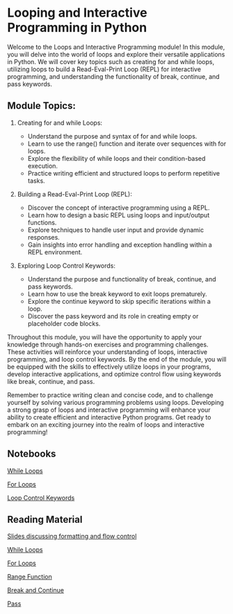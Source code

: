 # Looping and Interactive Programming in Python

Welcome to the Loops and Interactive Programming module! In this module, you will delve into the world of loops and explore their versatile applications in Python. We will cover key topics such as creating for and while loops, utilizing loops to build a Read-Eval-Print Loop (REPL) for interactive programming, and understanding the functionality of break, continue, and pass keywords.

## Module Topics:

1. Creating for and while Loops:
   - Understand the purpose and syntax of for and while loops.
   - Learn to use the range() function and iterate over sequences with for loops.
   - Explore the flexibility of while loops and their condition-based execution.
   - Practice writing efficient and structured loops to perform repetitive tasks.

2. Building a Read-Eval-Print Loop (REPL):
   - Discover the concept of interactive programming using a REPL.
   - Learn how to design a basic REPL using loops and input/output functions.
   - Explore techniques to handle user input and provide dynamic responses.
   - Gain insights into error handling and exception handling within a REPL environment.

3. Exploring Loop Control Keywords:
   - Understand the purpose and functionality of break, continue, and pass keywords.
   - Learn how to use the break keyword to exit loops prematurely.
   - Explore the continue keyword to skip specific iterations within a loop.
   - Discover the pass keyword and its role in creating empty or placeholder code blocks.

Throughout this module, you will have the opportunity to apply your knowledge through hands-on exercises and programming challenges. These activities will reinforce your understanding of loops, interactive programming, and loop control keywords. By the end of the module, you will be equipped with the skills to effectively utilize loops in your programs, develop interactive applications, and optimize control flow using keywords like break, continue, and pass.

Remember to practice writing clean and concise code, and to challenge yourself by solving various programming problems using loops. Developing a strong grasp of loops and interactive programming will enhance your ability to create efficient and interactive Python programs. Get ready to embark on an exciting journey into the realm of loops and interactive programming!

## Notebooks

[While Loops](./01_while_loops.ipynb)

[For Loops](./02_for_loops.ipynb)

[Loop Control Keywords](./03_control_keywords.ipynb)

## Reading Material

[Slides discussing formatting and flow control](https://docs.google.com/presentation/d/1JTeaCOnLkromkKFJLNXQazMmOfT_Yvzr76PvfmRKqfs/edit?usp=sharing)

[While Loops](https://wiki.python.org/moin/WhileLoop)

[For Loops](https://wiki.python.org/moin/ForLoop)

[Range Function](https://docs.python.org/3/tutorial/controlflow.html#the-range-function)

[Break and Continue](https://docs.python.org/3/tutorial/controlflow.html#break-and-continue-statements-and-else-clauses-on-loops)

[Pass](https://docs.python.org/3/tutorial/controlflow.html#pass-statements)
